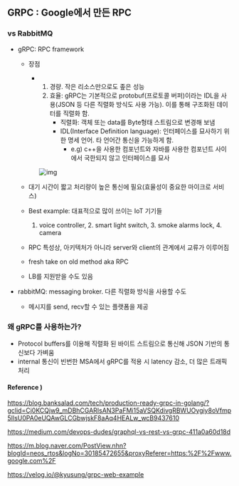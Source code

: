 ## GRPC : Google에서 만든 RPC

### vs RabbitMQ

* gRPC: RPC framework
  * 장점
    * 1. 경량. 작은 리소스만으로도 좊은 성능
      2. 효율: gRPC는 기본적으로 protobuf(프로토콜 버퍼)이라는 IDL을 사용(JSON 등 다른 직렬화 방식도 사용 가능). 이를 통해 구조화된 데이터를 직렬화 함.
         * 직렬화: 객체 또는 data를 Byte형태 스트림으로 변경해 보냄
         * IDL(Interface Definition language): 인터페이스를 묘사하기 위한 명세 언어. 타 언어간 통신을 가능하게 함.
           * e.g) c++을 사용한 컴포넌트와 자바를 사용한 컴포넌트 사이에서 국한되지 않고 인터페이스를 묘사
      
      ![img](https://media.vlpt.us/images/kyusung/post/058599e3-3486-4b0b-9600-59a827f2d40a/gRPC%20%E2%80%93%20Guides%202020-03-11%2018-21-22.png)
      
      
    
  * 대기 시간이 짧고 처리량이 높은 통신에 필요(효율성이 중요한 마이크로 서비스)
  
  * Best example: 대표적으로 많이 쓰이는 IoT 기기들
  
    1. voice controller, 2. smart light switch, 3. smoke alarms lock, 4. camera 
  
  * RPC 특성상, 아키텍처가 아니라 server와 client의 관계에서 교류가 이루어짐
  
  * fresh take on old method aka RPC
  
  * LB를 지원받을 수도 있음
* rabbitMQ: messaging broker. 다른 직렬화 방식을 사용할 수도 
  
  * 메시지를 send, recv할 수 있는 플랫폼을 제공



### 왜 gRPC를 사용하는가?

* Protocol buffers를 이용해 직렬화 된 바이트 스트림으로 통신해 JSON 기반의 통신보다 가벼움
* internal 통신이 빈번한 MSA에서 gRPC를 적용 시 latency 감소, 더 많은 트래픽 처리



#### Reference ) 

https://blog.banksalad.com/tech/production-ready-grpc-in-golang/?gclid=Cj0KCQjw9_mDBhCGARIsAN3PaFMi15aVSQKdivgRBWUOygiy8oVfmp5IlsU0PA0eUQAwGLCGbwjskF8aAq4HEALw_wcB9437610

https://medium.com/devops-dudes/graphql-vs-rest-vs-grpc-411a0a60d18d

https://m.blog.naver.com/PostView.nhn?blogId=neos_rtos&logNo=30185472655&proxyReferer=https:%2F%2Fwww.google.com%2F

https://velog.io/@kyusung/grpc-web-example